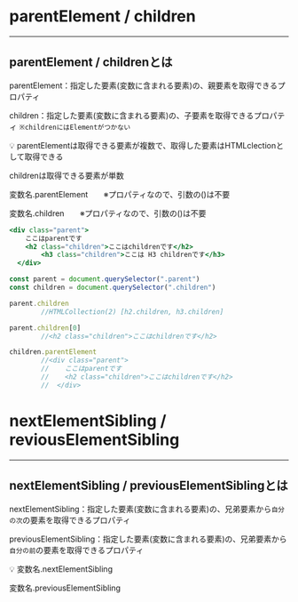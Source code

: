 # parentElement / children

---

## parentElement / childrenとは

parentElement：指定した要素(変数に含まれる要素)の、親要素を取得できるプロパティ

children：指定した要素(変数に含まれる要素)の、子要素を取得できるプロパティ
`※childrenにはElementがつかない`

<aside>
💡 parentElementは取得できる要素が複数で、取得した要素はHTMLclectionとして取得できる

childrenは取得できる要素が単数

変数名.parentElement　　※プロパティなので、引数の()は不要

変数名.children　　※プロパティなので、引数の()は不要

```jsx
<div class="parent">
    ここはparentです
    <h2 class="children">ここはchildrenです</h2>
		<h3 class="children">ここは H3 childrenです</h3>
  </div>

const parent = document.querySelector(".parent")
const children = document.querySelector(".children")

parent.children
		//HTMLCollection(2) [h2.children, h3.children]

parent.children[0]
		//<h2 class="children">ここはchildrenです</h2>

children.parentElement
		//<div class="parent">
		//    ここはparentです
		//    <h2 class="children">ここはchildrenです</h2>
		//  </div>
```

</aside>

# nextElementSibling / reviousElementSibling

---

## nextElementSibling / previousElementSiblingとは

nextElementSibling：指定した要素(変数に含まれる要素)の、兄弟要素から`自分の次`の要素を取得できるプロパティ

previousElementSibling：指定した要素(変数に含まれる要素)の、兄弟要素から`自分の前`の要素を取得できるプロパティ

<aside>
💡 変数名.nextElementSibling

変数名.previousElementSibling

</aside>

